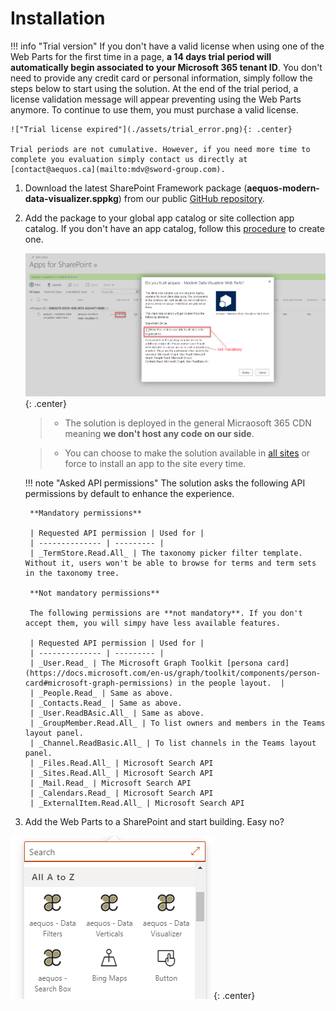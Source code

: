 # Installation

!!! info "Trial version"
    If you don't have a valid license when using one of the Web Parts for the first time in a page, **a 14 days trial period will automatically begin associated to your Microsoft 365 tenant ID**. You don't need to provide any credit card or personal information, simply follow the steps below to start using the solution. At the end of the trial period, a license validation message will appear preventing using the Web Parts anymore. To continue to use them, you must purchase a valid license. 

    !["Trial license expired"](./assets/trial_error.png){: .center}
    
    Trial periods are not cumulative. However, if you need more time to complete you evaluation simply contact us directly at [contact@aequos.ca](mailto:mdv@sword-group.com).

1. Download the latest SharePoint Framework package (**aequos-modern-data-visualizer.sppkg**) from our public [GitHub repository](https://github.com/aequos-solutions/modern-data-visualizer/releases).
2. Add the package to your global app catalog or site collection app catalog. If you don't have an app catalog, follow this [procedure](https://docs.microsoft.com/en-us/sharepoint/use-app-catalog) to create one.

    !["App Catalog "](./assets/app_catalog.png){: .center}

    > * The solution is deployed in the general Micraosoft 365 CDN meaning **we don't host any code on our side**.

    > * You can choose to make the solution available in [all sites](https://docs.microsoft.com/en-us/sharepoint/dev/spfx/tenant-scoped-deployment) or force to install an app to the site every time.

    !!! note "Asked API permissions"
        The solution asks the following API permissions by default to enhance the experience. 
        
        **Mandatory permissions**

        | Requested API permission | Used for |
        | -------------- | --------- |
        | _TermStore.Read.All_ | The taxonomy picker filter template. Without it, users won't be able to browse for terms and term sets in the taxonomy tree.

        **Not mandatory permissions**
        
        The following permissions are **not mandatory**. If you don't accept them, you will simpy have less available features.

        | Requested API permission | Used for |
        | -------------- | --------- |
        | _User.Read_ | The Microsoft Graph Toolkit [persona card](https://docs.microsoft.com/en-us/graph/toolkit/components/person-card#microsoft-graph-permissions) in the people layout.  |
        | _People.Read_ | Same as above.
        | _Contacts.Read_ | Same as above.
        | _User.ReadBAsic.All_ | Same as above.
        | _GroupMember.Read.All_ | To list owners and members in the Teams layout panel.
        | _Channel.ReadBasic.All_ | To list channels in the Teams layout panel.
        | _Files.Read.All_ | Microsoft Search API
        | _Sites.Read.All_ | Microsoft Search API
        | _Mail.Read_ | Microsoft Search API
        | _Calendars.Read_ | Microsoft Search API
        | _ExternalItem.Read.All_ | Microsoft Search API    
   
3. Add the Web Parts to a SharePoint and start building. Easy no?

!["Available Web Parts"](./assets/webparts.png){: .center}